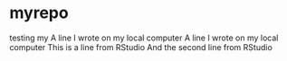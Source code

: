 # myrepo
testing my 
A line I wrote on my local computer
A line I wrote on my local computer
This is a line from RStudio
And the second line from RStudio